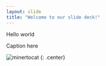 ```yaml
---
layout: slide
title: "Welcome to our slide deck!"
---
```

Hello world

Caption here

![minertocat](https://octodex.github.com/images/minertocat.png)
{: .center}
